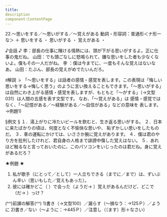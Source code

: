 ```yaml
---
title:
description
component:ContentPage
---
```



22.～思いをする／～思いがする／～覚えがある
動詞・形容詞：普通形＜ナ形ーな＞ ＋ 思いをする ・
                                                       思いがする ・
                                                       覚えがある ・

♪会話 ♪
李：部長の仕事に賭ける情熱には、頭が下がる思いがするよ。正に仕事の鬼だね。
山田：でも頭ごなしに怒鳴られて、嫌な思いをした者も少なくないよ。僕もその一人だがね。 李 ：僕は今までに、一度もそんな覚えはないなあ。 山田：たぶん、部長の覚えがめでたいんだろ。

♯解説 ♭
「～思いをする」は話者の感情・感覚を表します。この表現は「悔しい思いをする→悔しく思う」のように言い換えることもできます。「～思いがする」は自然にわき上がる感情・感覚を表しますが、もともと「～がする」（→文型031）は人間の五感を表す文型です。
なお、「～覚えがある」は 感情・感覚ではなく、「～記憶がある／～経験がある／～自信がある」などの意味を 表します。→例題1)

§例文 §
１．湯上がりに冷たいビールを飲むと、生き返る思いがする。
２．日本に来たばかりの頃は、何度となく不愉快な思いや、 恥ずかしい思いをしたものだ。
３．車の運転にかけては、いささか腕に覚えがあります。
４．僕は君のやり方を批判したけれど、君自身の人格まで誹謗中傷した覚えはない。
５．あれほど触るなと言っておいたのに、このパソコンをいじったのは君だね。身に覚えがあるだろ？

★例題 ★
1) 私が歌手（にとって／として）一人立ちできる（までに／まで）は、ずいぶん辛い（思いもした／覚えもあった）。      
2) 彼には確かどこ（ ）で会った（ようだ→ ）覚えがあるんだけど、どこで（だ→ ）っけ？

(^^)前課の解答(^^)
1)書き（→文型100）／漏らす（～損なう：→125Ｐ）／ように
2)書き／ない（～ように：→445Ｐ）／注意し（〔ます〕形＋なさい）
